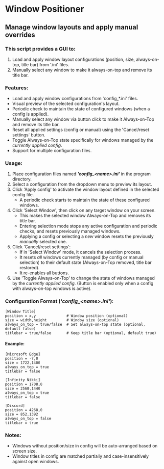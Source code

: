 # Window Positioner

## Manage window layouts and apply manual overrides

### This script provides a GUI to:
1. Load and apply window layout configurations (position, size, always-on-top, title bar)
   from '.ini' files.
2. Manually select any window to make it always-on-top and remove its title bar.

### Features:
- Load and apply window configurations from 'config_*.ini' files.
- Visual preview of the selected configuration's layout.
- Periodic check to maintain the state of configured windows (when a config is applied).
- Manually select any window via button click to make it Always-on-Top and remove its title bar.
- Reset all applied settings (config or manual) using the 'Cancel/reset settings' button.
- Toggle Always-on-Top state specifically for windows managed by the *currently applied config*.
- Support for multiple configuration files.

### Usage:
1. Place configuration files named ***'config_\<name\>.ini'*** in the program directory.
2. Select a configuration from the dropdown menu to preview its layout.
3. Click 'Apply config' to activate the window layout defined in the selected config file.
   - A periodic check starts to maintain the state of these configured windows.
4. Click 'Select Window', then click on any target window on your screen.
   - This makes the selected window Always-on-Top and removes its title bar.
   - Entering selection mode stops any active configuration and periodic checks, and resets previously managed windows.
   - Applying a config or selecting a *new* window resets the previously *manually* selected one.
5. Click 'Cancel/reset settings':
   - If in 'Select Window' mode, it cancels the selection process.
   - It resets *all* windows currently managed (by config or manual selection) to their default state (Always-on-Top removed, title bar restored).
   - It re-enables all buttons.
6. Use 'Toggle Always-on-Top' to change the state of windows managed by the *currently applied config*. (Button is enabled only when a config with always-on-top windows is active).

### Configuration Format (***'config_\<name\>.ini'***):
```
[Window Title]
position = x,y              # Window position (optional)
size = width,height         # Window size (optional)
always_on_top = true/false  # Set always-on-top state (optional, default false)
titlebar = true/false       # Keep title bar (optional, default true)
```
#### Example:
```
[Microsoft Edge]
position = -7,0
size = 1722,1400
always_on_top = true
titlebar = false

[Infinity Nikki]
position = 1708,0
size = 2560,1440
always_on_top = true
titlebar = false

[Discord]
position = 4268,0
size = 852,1392
always_on_top = false
titlebar = true
```

### Notes:
- Windows without position/size in config will be auto-arranged based on screen size.
- Window titles in config are matched partially and case-insensitively against open windows.
